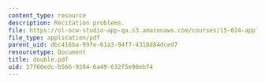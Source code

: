 ```yaml
---
content_type: resource
description: Recitation problems.
file: https://ol-ocw-studio-app-qa.s3.amazonaws.com/courses/15-024-applied-economics-for-managers-summer-2004/37f66edcb56692846a49632f5e98ebf4_double.pdf
file_type: application/pdf
parent_uid: dbc416ba-99fe-61a3-94f7-4318d84dced7
resourcetype: Document
title: double.pdf
uid: 37f66edc-b566-9284-6a49-632f5e98ebf4
---
```

